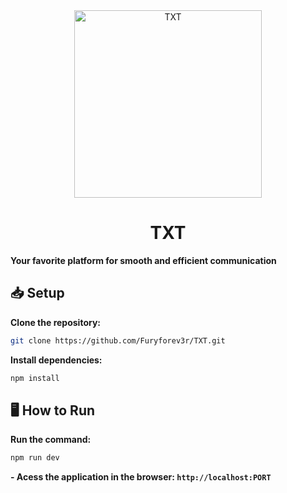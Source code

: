 <div align="center">
  <img src="https://github.com/user-attachments/assets/7ab19f79-1239-41ba-adcb-1660ffb4f25a" alt="TXT" width="300"/>
  <h1>TXT</h1>
</div>

**Your favorite platform for smooth and efficient communication**

## 📥 Setup
**Clone the repository:**
```bash
git clone https://github.com/Furyforev3r/TXT.git
```
**Install dependencies:**
```bash
npm install
```
## 🖥️ How to Run
**Run the command:**
```bash
npm run dev
```
**- Acess the application in the browser: `http://localhost:PORT`**
